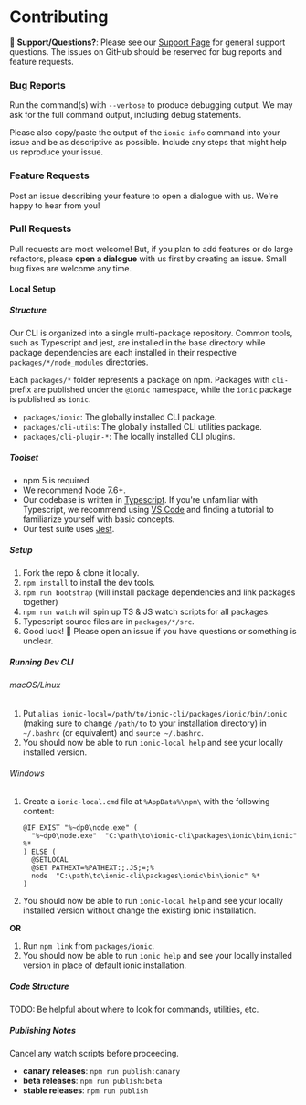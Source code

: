 # Contributing

:mega: **Support/Questions?**: Please see our [Support
Page](http://ionicframework.com/support) for general support questions. The
issues on GitHub should be reserved for bug reports and feature requests.

### Bug Reports

Run the command(s) with `--verbose` to produce debugging output. We may ask for
the full command output, including debug statements.

Please also copy/paste the output of the `ionic info` command into your issue
and be as descriptive as possible. Include any steps that might help us
reproduce your issue.

### Feature Requests

Post an issue describing your feature to open a dialogue with us. We're happy
to hear from you!

### Pull Requests

Pull requests are most welcome! But, if you plan to add features or do large
refactors, please **open a dialogue** with us first by creating an issue. Small
bug fixes are welcome any time.

#### Local Setup

##### Structure

Our CLI is organized into a single multi-package repository. Common tools, such
as Typescript and jest, are installed in the base directory while package
dependencies are each installed in their respective `packages/*/node_modules`
directories.

Each `packages/*` folder represents a package on npm. Packages with `cli-`
prefix are published under the `@ionic` namespace, while the `ionic` package is
published as `ionic`.

* `packages/ionic`: The globally installed CLI package.
* `packages/cli-utils`: The globally installed CLI utilities package.
* `packages/cli-plugin-*`: The locally installed CLI plugins.

##### Toolset

* npm 5 is required.
* We recommend Node 7.6+.
* Our codebase is written in [Typescript](https://www.typescriptlang.org/). If
  you're unfamiliar with Typescript, we recommend using [VS
  Code](https://code.visualstudio.com/) and finding a tutorial to familiarize
  yourself with basic concepts.
* Our test suite uses [Jest](https://facebook.github.io/jest/).

##### Setup

1. Fork the repo & clone it locally.
1. `npm install` to install the dev tools.
1. `npm run bootstrap` (will install package dependencies and link packages
   together)
1. `npm run watch` will spin up TS & JS watch scripts for all packages.
1. Typescript source files are in `packages/*/src`.
1. Good luck! :muscle: Please open an issue if you have questions or something
   is unclear.

##### Running Dev CLI

###### macOS/Linux
1. Put `alias ionic-local=/path/to/ionic-cli/packages/ionic/bin/ionic` (making
   sure to change `/path/to` to your installation directory) in `~/.bashrc` (or
   equivalent) and `source ~/.bashrc`.
1. You should now be able to run `ionic-local help` and see your locally
   installed version.
   
###### Windows
1. Create a `ionic-local.cmd` file at `%AppData%\npm\` with the following content:

    ```batch
    @IF EXIST "%~dp0\node.exe" (
      "%~dp0\node.exe"  "C:\path\to\ionic-cli\packages\ionic\bin\ionic" %*
    ) ELSE (
      @SETLOCAL
      @SET PATHEXT=%PATHEXT:;.JS;=;%
      node  "C:\path\to\ionic-cli\packages\ionic\bin\ionic" %*
    )
    ```

1. You should now be able to run `ionic-local help` and see your locally
   installed version without change the existing ionic installation.

**OR**

1. Run `npm link` from `packages/ionic`.
1. You should now be able to run `ionic help` and see your locally
   installed version in place of default ionic installation.

##### Code Structure

TODO: Be helpful about where to look for commands, utilities, etc.

##### Publishing Notes

Cancel any watch scripts before proceeding.

* **canary releases**: `npm run publish:canary`
* **beta releases**: `npm run publish:beta`
* **stable releases**: `npm run publish`
